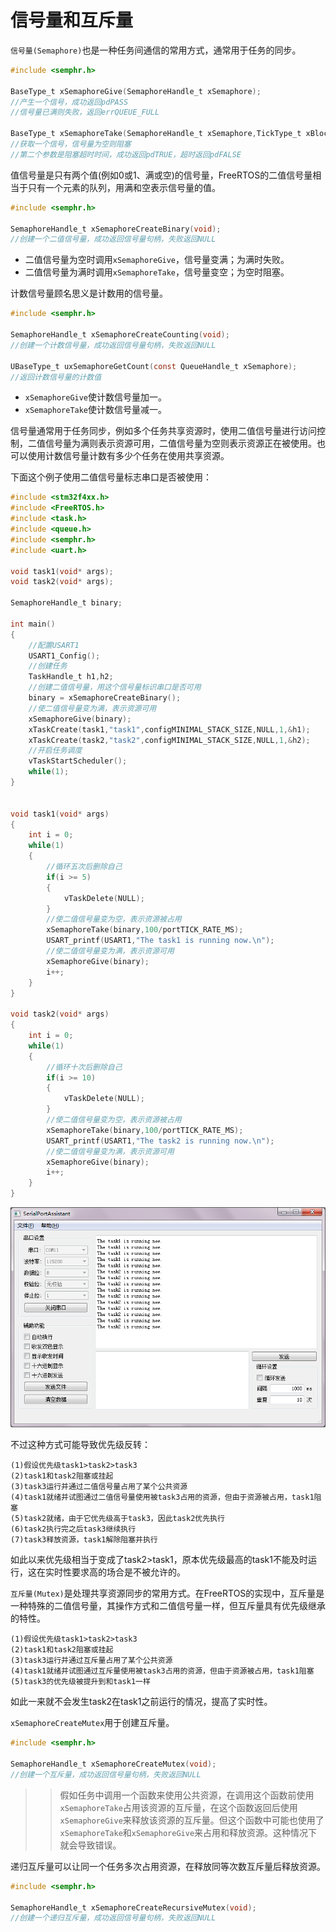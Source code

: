 # 信号量和互斥量  
`信号量(Semaphore)`也是一种任务间通信的常用方式，通常用于任务的同步。  
```C
#include <semphr.h>
 
BaseType_t xSemaphoreGive(SemaphoreHandle_t xSemaphore);
//产生一个信号，成功返回pdPASS
//信号量已满则失败，返回errQUEUE_FULL

BaseType_t xSemaphoreTake(SemaphoreHandle_t xSemaphore,TickType_t xBlockTime);
//获取一个信号，信号量为空则阻塞
//第二个参数是阻塞超时时间，成功返回pdTRUE，超时返回pdFALSE
```

值信号量是只有两个值(例如0或1、满或空)的信号量，FreeRTOS的二值信号量相当于只有一个元素的队列，用满和空表示信号量的值。  
```C
#include <semphr.h>
 
SemaphoreHandle_t xSemaphoreCreateBinary(void);
//创建一个二值信号量，成功返回信号量句柄，失败返回NULL
```
* 二值信号量为空时调用`xSemaphoreGive`，信号量变满；为满时失败。
* 二值信号量为满时调用`xSemaphoreTake`，信号量变空；为空时阻塞。

计数信号量顾名思义是计数用的信号量。
```C
#include <semphr.h>
 
SemaphoreHandle_t xSemaphoreCreateCounting(void);
//创建一个计数信号量，成功返回信号量句柄，失败返回NULL
 
UBaseType_t uxSemaphoreGetCount(const QueueHandle_t xSemaphore);
//返回计数信号量的计数值
```

* `xSemaphoreGive`使计数信号量加一。  
* `xSemaphoreTake`使计数信号量减一。  

信号量通常用于任务同步，例如多个任务共享资源时，使用二值信号量进行访问控制，二值信号量为满则表示资源可用，二值信号量为空则表示资源正在被使用。也可以使用计数信号量计数有多少个任务在使用共享资源。  

下面这个例子使用二值信号量标志串口是否被使用：  
```C
#include <stm32f4xx.h>
#include <FreeRTOS.h>
#include <task.h>
#include <queue.h>
#include <semphr.h>
#include <uart.h>
 
void task1(void* args);
void task2(void* args);
 
SemaphoreHandle_t binary;
 
int main()
{
    //配置USART1
    USART1_Config();
    //创建任务
    TaskHandle_t h1,h2;
    //创建二值信号量，用这个信号量标识串口是否可用
    binary = xSemaphoreCreateBinary();
    //使二值信号量变为满，表示资源可用
    xSemaphoreGive(binary);
    xTaskCreate(task1,"task1",configMINIMAL_STACK_SIZE,NULL,1,&h1);
    xTaskCreate(task2,"task2",configMINIMAL_STACK_SIZE,NULL,1,&h2);
    //开启任务调度
    vTaskStartScheduler();
    while(1);
}
 
 
void task1(void* args)
{
    int i = 0;
    while(1)
    {
        //循环五次后删除自己
        if(i >= 5)
        {
            vTaskDelete(NULL);
        }
        //使二值信号量变为空，表示资源被占用
        xSemaphoreTake(binary,100/portTICK_RATE_MS);
        USART_printf(USART1,"The task1 is running now.\n");
        //使二值信号量变为满，表示资源可用
        xSemaphoreGive(binary);
        i++;
    }
}
 
void task2(void* args)
{
    int i = 0;
    while(1)
    {
        //循环十次后删除自己
        if(i >= 10)
        {
            vTaskDelete(NULL);
        }
        //使二值信号量变为空，表示资源被占用
        xSemaphoreTake(binary,100/portTICK_RATE_MS);
        USART_printf(USART1,"The task2 is running now.\n");
        //使二值信号量变为满，表示资源可用
        xSemaphoreGive(binary);
        i++;
    }
}
```

![Image](./res/pic16.png)  

不过这种方式可能导致优先级反转：  
```
(1)假设优先级task1>task2>task3  
(2)task1和task2阻塞或挂起  
(3)task3运行并通过二值信号量占用了某个公共资源  
(4)task1就绪并试图通过二值信号量使用被task3占用的资源，但由于资源被占用，task1阻塞  
(5)task2就绪，由于它优先级高于task3，因此task2优先执行  
(6)task2执行完之后task3继续执行  
(7)task3释放资源，task1解除阻塞并执行  
```
如此以来优先级相当于变成了task2>task1，原本优先级最高的task1不能及时运行，这在实时性要求高的场合是不被允许的。  


`互斥量(Mutex)`是处理共享资源同步的常用方式。在FreeRTOS的实现中，互斥量是一种特殊的二值信号量，其操作方式和二值信号量一样，但互斥量具有优先级继承的特性。  
```
(1)假设优先级task1>task2>task3  
(2)task1和task2阻塞或挂起  
(3)task3运行并通过互斥量占用了某个公共资源  
(4)task1就绪并试图通过互斥量使用被task3占用的资源，但由于资源被占用，task1阻塞  
(5)task3的优先级被提升到和task1一样  
```
如此一来就不会发生task2在task1之前运行的情况，提高了实时性。  

`xSemaphoreCreateMutex`用于创建互斥量。
```C
#include <semphr.h>
 
SemaphoreHandle_t xSemaphoreCreateMutex(void);
//创建一个互斥量，成功返回信号量句柄，失败返回NULL
```
>>假如任务中调用一个函数来使用公共资源，在调用这个函数前使用`xSemaphoreTake`占用该资源的互斥量，在这个函数返回后使用`xSemaphoreGive`来释放该资源的互斥量。但这个函数中可能也使用了`xSemaphoreTake`和`xSemaphoreGive`来占用和释放资源。这种情况下就会导致错误。

递归互斥量可以让同一个任务多次占用资源，在释放同等次数互斥量后释放资源。  
```C
#include <semphr.h>
 
SemaphoreHandle_t xSemaphoreCreateRecursiveMutex(void);
//创建一个递归互斥量，成功返回信号量句柄，失败返回NULL
```